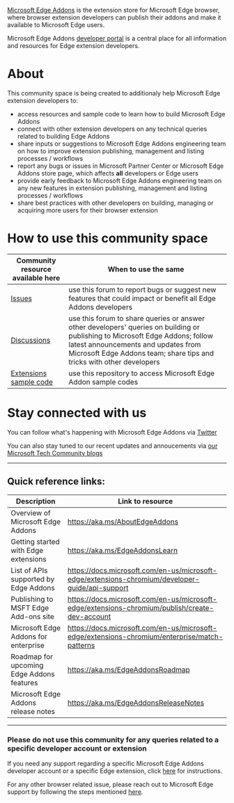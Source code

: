[Microsoft Edge Addons](https://microsoftedge.microsoft.com/addons/Microsoft-Edge-Extensions-Home) is the extension store for Microsoft Edge browser, where browser extension developers can publish their addons and make it available to Microsoft Edge users.

Microsoft Edge Addons [developer portal](https://developer.microsoft.com/en-us/microsoft-edge/extensions/) is a central place for all information and resources for Edge extension developers.

# About
This community space is being created to additionaly help Microsoft Edge extension developers to:
  * access resources and sample code to learn how to build Microsoft Edge Addons
  * connect with other extension developers on any technical queries related to building Edge Addons
  * share inputs or suggestions to Microsoft Edge Addons engineering team on how to improve extension publishing, management and listing processes / workflows
  * report any bugs or issues in Microsoft Partner Center or Microsoft Edge Addons store page, which affects  **all** developers or Edge users
  * provide early feedback to Microsoft Edge Addons engineering team on any new features in extension publishing, management and listing processes / workflows
  * share best practices with other developers on building, managing or acquiring more users for their browser extension

# How to use this community space

| Community resource available here | When to use the same  |
| ------------ | ------------ |
| [Issues](https://github.com/microsoft/MicrosoftEdge-Extensions/issues)  | use this forum to report bugs or suggest new features that could impact or benefit all Edge Addons developers |
| [Discussions](https://github.com/microsoft/MicrosoftEdge-Extensions/discussions) | use this forum to share queries or answer other developers' queries on building or publishing to Microsoft Edge Addons; follow latest announcements and updates from Microsoft Edge Addons team; share tips and tricks with other developers |
| [Extensions sample code](https://github.com/microsoft/MicrosoftEdge-Extensions/tree/main/Extension%20samples) | use this repository to access Microsoft Edge Addon sample codes |


# Stay connected with us

You can follow what's happening with Microsoft Edge Addons via [Twitter](https://twitter.com/search?q=%23EdgeExtensions&src=typed_query&f=live) 

You can also stay tuned to our recent updates and annoucements via [our Microsoft Tech Community blogs](https://techcommunity.microsoft.com/t5/forums/searchpage/tab/message?filter=location&q=microsoftedgeaddons&location=category:MicrosoftEdgeInsider&sort_by=-topicPostDate&collapse_discussion=true)


------------


## Quick reference links:

| Description | Link to resource |
| ------------ | ------------ |
| Overview of Microsoft Edge Addons | https://aka.ms/AboutEdgeAddons |
| Getting started with Edge extensions | https://aka.ms/EdgeAddonsLearn |
| List of APIs supported by Edge Addons | https://docs.microsoft.com/en-us/microsoft-edge/extensions-chromium/developer-guide/api-support |
| Publishing to MSFT Edge Add-ons site | https://docs.microsoft.com/en-us/microsoft-edge/extensions-chromium/publish/create-dev-account |
| Microsoft Edge Addons for enterprise | https://docs.microsoft.com/en-us/microsoft-edge/extensions-chromium/enterprise/match-patterns |
| Roadmap for upcoming Edge Addons features | https://aka.ms/EdgeAddonsRoadmap |
| Microsoft Edge Addons release notes | https://aka.ms/EdgeAddonsReleaseNotes |


------------



### Please **do not** use this community for any queries related to a specific developer account or extension
If you need any support regarding a specific Microsoft Edge Addons developer account or a specific Edge extension,  click [here](https://docs.microsoft.com/en-us/microsoft-edge/extensions-chromium/publish/contact-extensions-team) for instructions.

For any other browser related issue, please reach out to Microsoft Edge support by following the steps mentioned [here](https://answers.microsoft.com/en-us/microsoftedge/forum/all/how-to-report-a-feedbackbug-to-microsoft-edges/20cc8eb5-11bb-43b6-95d1-e004d41ef876#:~:text=Then%20you%20may%20open%20Microsoft%20Edge%20and%20in,%28you%20may%20open%20this%20menu%20by%20pressing%20Alt%2BShift%2BI.).

